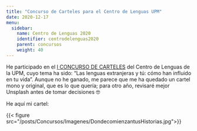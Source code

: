 ```yaml
---
title: "Concurso de Carteles para el Centro de Lenguas UPM"
date: 2020-12-17
menu:
  sidebar:
    name: Centro de Lenguas 2020
    identifier: centrodelenguas2020
    parent: concursos
    weight: 40
---
```


He participado en el [I CONCURSO DE CARTELES](https://www.lenguas.upm.es/2020/12/16/i-concurso-de-carteles/) del Centro de Lenguas de la UPM, cuyo tema ha sido: “Las lenguas extranjeras y tú: cómo han influido en tu vida”. Aunque no he ganado, me parece que me ha quedado un cartel mono y original, que es lo que quería; para otro año, revisaré mejor Unsplash antes de tomar decisiones 🤓

He aquí mi cartel:

{{< figure src="/posts/Concursos/Imagenes/DondecomienzantusHistorias.jpg">}}
